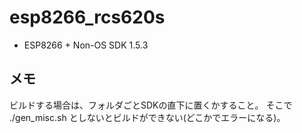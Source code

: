 # esp8266_rcs620s

* ESP8266 + Non-OS SDK 1.5.3

## メモ
ビルドする場合は、フォルダごとSDKの直下に置くかすること。
そこで ./gen_misc.sh としないとビルドができない(どこかでエラーになる)。

